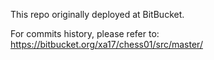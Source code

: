 This repo originally deployed at BitBucket.

For commits history, please refer to: https://bitbucket.org/xa17/chess01/src/master/
